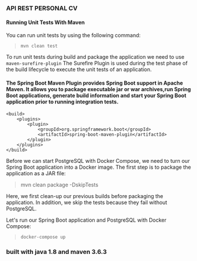### API REST PERSONAL CV

#### Running Unit Tests With Maven

You can run unit tests by using the following command:
> `mvn clean test`

To run unit tests during build and package the application we need to use `maven-surefire-plugin`
The Surefire Plugin is used during the test phase of the build lifecycle to execute the unit tests of an application.

#### The Spring Boot Maven Plugin provides Spring Boot support in Apache Maven. It allows you to package executable jar or war archives,run Spring Boot applications, generate build information and start your Spring Boot application prior to running integration tests.
    
    <build>
		<plugins>
			<plugin>
				<groupId>org.springframework.boot</groupId>
				<artifactId>spring-boot-maven-plugin</artifactId>
			</plugin>
		</plugins>
	</build>

Before we can start PostgreSQL with Docker Compose, we need to turn our Spring Boot application into a Docker image.
The first step is to package the application as a JAR file:
> mvn clean package -DskipTests

Here, we first clean-up our previous builds before packaging the application. In addition, we skip the tests because they fail without PostgreSQL.

Let's run our Spring Boot application and PostgreSQL with Docker Compose:
> `docker-compose up`

### built with java 1.8 and maven 3.6.3